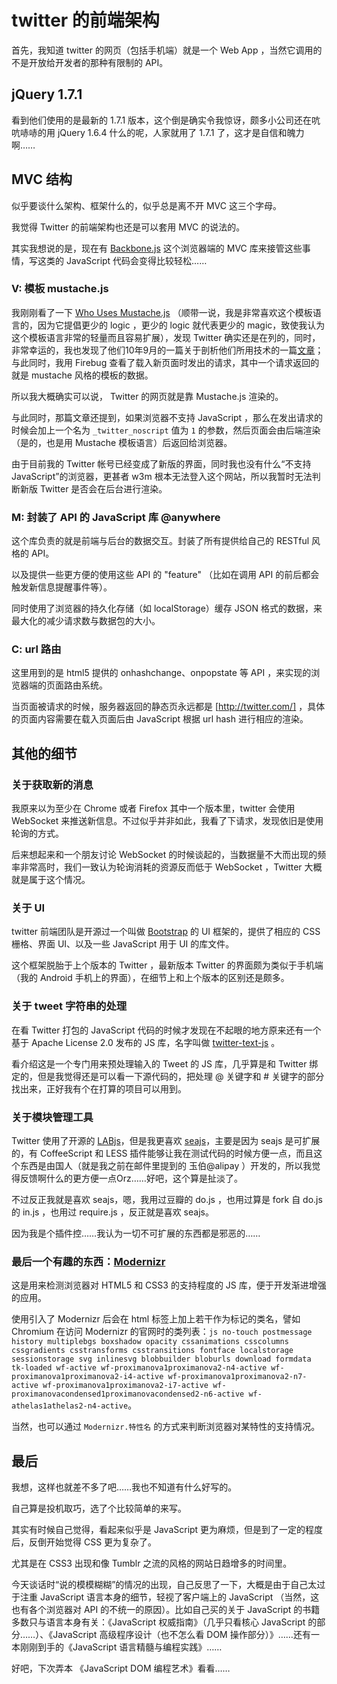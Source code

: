 # twitter 的前端架构
首先，我知道 twitter 的网页（包括手机端）就是一个 Web App ，当然它调用的不是开放给开发者的那种有限制的 API。

## jQuery 1.7.1 
看到他们使用的是最新的 1.7.1 版本，这个倒是确实令我惊讶，颇多小公司还在吭吭哧哧的用 jQuery 1.6.4 什么的呢，人家就用了 1.7.1 了，这才是自信和魄力啊……

## MVC 结构
似乎要谈什么架构、框架什么的，似乎总是离不开 MVC 这三个字母。

我觉得 Twitter 的前端架构也还是可以套用 MVC 的说法的。

其实我想说的是，现在有 [Backbone.js](http://documentcloud.github.com/backbone/) 这个浏览器端的 MVC 库来接管这些事情，写这类的 JavaScript 代码会变得比较轻松……

### V: 模板 mustache.js
我刚刚看了一下 [Who Uses Mustache.js](https://github.com/janl/mustache.js/wiki/beard-competition) （顺带一说，我是非常喜欢这个模板语言的，因为它提倡更少的 logic ，更少的 logic 就代表更少的 magic，致使我认为这个模板语言非常的轻量而且容易扩展），发现 Twitter 确实还是在列的，同时，非常幸运的，我也发现了他们10年9月的一篇关于剖析他们所用技术的一篇[文章](http://engineering.twitter.com/2010/09/tech-behind-new-twittercom.html)；与此同时，我用 Firebug 查看了载入新页面时发出的请求，其中一个请求返回的就是 mustache 风格的模板的数据。

所以我大概确实可以说， Twitter 的网页就是靠 Mustache.js 渲染的。

与此同时，那篇文章还提到，如果浏览器不支持 JavaScript ，那么在发出请求的时候会加上一个名为 `_twitter_noscript` 值为 `1` 的参数，然后页面会由后端渲染（是的，也是用 Mustache 模板语言）后返回给浏览器。

由于目前我的 Twitter 帐号已经变成了新版的界面，同时我也没有什么“不支持 JavaScript”的浏览器，更甚者 w3m 根本无法登入这个网站，所以我暂时无法判断新版 Twitter 是否会在后台进行渲染。

### M: 封装了 API 的 JavaScript 库 @anywhere
这个库负责的就是前端与后台的数据交互。封装了所有提供给自己的 RESTful 风格的 API。

以及提供一些更方便的使用这些 API 的 "feature" （比如在调用 API 的前后都会触发新信息提醒事件等）。

同时使用了浏览器的持久化存储（如 localStorage）缓存 JSON 格式的数据，来最大化的减少请求数与数据包的大小。

### C: url 路由
这里用到的是 html5 提供的 onhashchange、onpopstate 等 API ，来实现的浏览器端的页面路由系统。

当页面被请求的时候，服务器返回的静态页永远都是 [http://twitter.com/] ，具体的页面内容需要在载入页面后由 JavaScript 根据 url hash 进行相应的渲染。

## 其他的细节
### 关于获取新的消息
我原来以为至少在 Chrome 或者 Firefox 其中一个版本里，twitter 会使用 WebSocket 来推送新信息。不过似乎并非如此，我看了下请求，发现依旧是使用轮询的方式。

后来想起来和一个朋友讨论 WebSocket 的时候谈起的，当数据量不大而出现的频率非常高时，我们一致认为轮询消耗的资源反而低于 WebSocket ，Twitter 大概就是属于这个情况。

### 关于 UI
twitter 前端团队是开源过一个叫做 [Bootstrap](http://twitter.github.com/bootstrap/) 的 UI 框架的，提供了相应的 CSS 栅格、界面 UI、以及一些 JavaScript 用于 UI 的库文件。

这个框架脱胎于上个版本的 Twitter ，最新版本 Twitter 的界面颇为类似于手机端（我的 Android 手机上的界面），在细节上和上个版本的区别还是颇多。

### 关于 tweet 字符串的处理
在看 Twitter 打包的 JavaScript 代码的时候才发现在不起眼的地方原来还有一个基于 Apache License 2.0 发布的 JS 库，名字叫做 [twitter-text-js](https://github.com/twitter/twitter-text-js) 。

看介绍这是一个专门用来预处理输入的 Tweet 的 JS 库，几乎算是和 Twitter 绑定的，但是我觉得还是可以看一下源代码的，把处理 @ 关键字和 # 关键字的部分找出来，正好我有个在打算的项目可以用到。

### 关于模块管理工具
Twitter 使用了开源的 [LABjs](http://labjs.com/)，但是我更喜欢 [seajs](http://seajs.com/)，主要是因为 seajs 是可扩展的，有 CoffeeScript 和 LESS 插件能够让我在测试代码的时候方便一点，而且这个东西是由国人（就是我之前在邮件里提到的 玉伯@alipay ）开发的，所以我觉得反馈啊什么的更方便一点Orz……好吧，这个算是扯淡了。

不过反正我就是喜欢 seajs，嗯，我用过豆瓣的 do.js ，也用过算是 fork 自 do.js 的 in.js ，也用过 require.js ，反正就是喜欢 seajs。

因为我是个插件控……我认为一切不可扩展的东西都是邪恶的……

### 最后一个有趣的东西：[Modernizr](http://www.modernizr.com/)
这是用来检测浏览器对 HTML5 和 CSS3 的支持程度的 JS 库，便于开发渐进增强的应用。

使用引入了 Modernizr 后会在 html 标签上加上若干作为标记的类名，譬如 Chromium 在访问 Modernizr 的官网时的类列表：`js no-touch postmessage history multiplebgs boxshadow opacity cssanimations csscolumns cssgradients csstransforms csstransitions fontface localstorage sessionstorage svg inlinesvg blobbuilder bloburls download formdata tk-loaded wf-active wf-proximanova1proximanova2-n4-active wf-proximanova1proximanova2-i4-active wf-proximanova1proximanova2-n7-active wf-proximanova1proximanova2-i7-active wf-proximanovacondensed1proximanovacondensed2-n6-active wf-athelas1athelas2-n4-active`。

当然，也可以通过 `Modernizr.特性名` 的方式来判断浏览器对某特性的支持情况。

## 最后
我想，这样也就差不多了吧……我也不知道有什么好写的。

自己算是投机取巧，选了个比较简单的来写。

其实有时候自己觉得，看起来似乎是 JavaScript 更为麻烦，但是到了一定的程度后，反倒开始觉得 CSS 更为复杂了。

尤其是在 CSS3 出现和像 Tumblr 之流的风格的网站日趋增多的时间里。

今天谈话时“说的模模糊糊”的情况的出现，自己反思了一下，大概是由于自己太过于注重 JavaScript 语言本身的细节，轻视了客户端上的 JavaScript （当然，这也有各个浏览器对 API 的不统一的原因）。比如自己买的关于 JavaScript 的书籍多数只与语言本身有关：《JavaScript 权威指南》（几乎只看核心 JavaScript 的部分……）、《JavaScript 高级程序设计（也不怎么看 DOM 操作部分）》……还有一本刚刚到手的《JavaScript 语言精髓与编程实践》……

好吧，下次弄本 《JavaScript DOM 编程艺术》看看……
